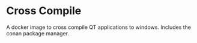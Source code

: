 # Cross Compile

A docker image to cross compile QT applications to windows. Includes the conan package manager.